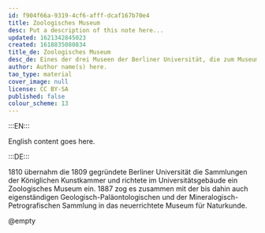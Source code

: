 ```yaml
---
id: f904f66a-9319-4cf6-afff-dcaf167b70e4
title: Zoologisches Museum
desc: Put a description of this note here...
updated: 1621342845023
created: 1618835080834
title_de: Zoologisches Museum
desc_de: Eines der drei Museen der Berliner Universität, die zum Museum für Naturkunde zusammengefasst wurden.
author: Author name(s) here.
tao_type: material
cover_image: null
license: CC BY-SA
published: false
colour_scheme: 13
---
```


:::EN:::

English content goes here.

:::DE:::

1810 übernahm die 1809 gegründete Berliner Universität die Sammlungen der Königlichen Kunstkammer und richtete im Universitätsgebäude ein Zoologisches Museum ein. 1887 zog es zusammen mit der bis dahin auch eigenständigen Geologisch-Paläontologischen und der Mineralogisch-Petrografischen Sammlung in das neuerrichtete Museum für Naturkunde.

@empty
